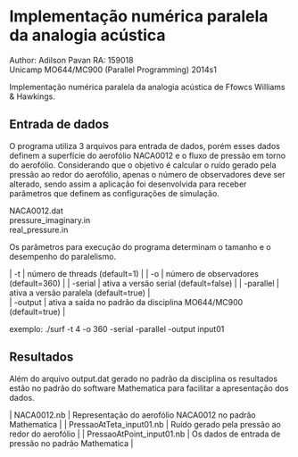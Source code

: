 Implementação numérica paralela da analogia acústica
====================================================

Author: Adilson Pavan	RA: 159018  
Unicamp MO644/MC900 (Parallel Programming) 2014s1  

Implementação numérica paralela da analogia acústica de Ffowcs Williams &amp; Hawkings.  


Entrada de dados
----------------

O programa utiliza 3 arquivos para entrada de dados, porém esses dados definem a superfície do aerofólio NACA0012
e o fluxo de pressão em torno do aerofólio. Considerando que o objetivo é calcular o ruído gerado pela pressão ao 
redor do aerofólio, apenas o número de observadores deve ser alterado, sendo assim a aplicação foi desenvolvida
para receber parâmetros que definem as configurações de simulação.  

NACA0012.dat  
pressure_imaginary.in  
real_pressure.in  

Os parâmetros para execução do programa determinam o tamanho e o desempenho do paralelismo.  

| -t        | número de threads (default=1) |
| -o        | número de observadores (default=360)  |
| -serial   | ativa a versão serial (default=false) |
| -parallel | ativa a versão paralela (default=true) |  
| -output   | ativa a saída no padrão da disciplina MO644/MC900 (default=true) |

exemplo: ./surf -t 4 -o 360 -serial -parallel -output input01  


Resultados
----------

Além do arquivo output.dat gerado no padrão da disciplina os resultados estão no padrão do software Mathematica para facilitar a apresentação dos dados.  

| NACA0012.nb				| Representação do aerofólio NACA0012 no padrão Mathematica |
| PressaoAtTeta_input01.nb	| Ruído gerado pela pressão ao redor do aerofólio |
| PressaoAtPoint_input01.nb	| Os dados de entrada de pressão no padrão Mathematica |


